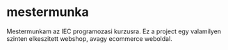 # mestermunka
Mestermunkam az IEC programozasi kurzusra. Ez a project egy valamilyen szinten elkeszitett webshop, avagy ecommerce weboldal.
